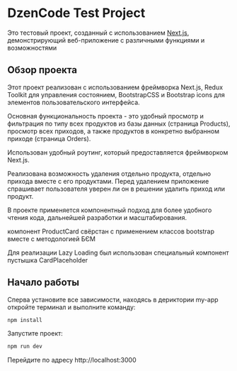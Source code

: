 # DzenCode Test Project

Это тестовый проект, созданный с использованием [Next.js](https://nextjs.org), демонстрирующий веб-приложение с различными функциями и возможностями

## Обзор проекта

Этот проект реализован с использованием фреймворка Next.js, Redux Toolkit для управления состоянием, BootstrapCSS и Bootstrap icons для элементов пользовательского интерфейса.

Основная функциональность проекта - это удобный просмотр и фильтрация по типу всех продуктов из базы данных (страница Products), просмотр всех приходов, а также продуктов в конкретно выбранном приходе (страница Orders).

Использован удобный роутинг, который предоставляется фреймворком Next.js.

Реализована возможность удаления отдельно продукта, отдельно прихода вместе с его продуктами. Перед удалением приложение спрашивает пользователя уверен ли он в решении удалить приход или продукт.

В проекте применяется компонентный подход для более удобного чтения кода, дальнейшей разработки и масштабирования.

компонент ProductCard свёрстан с применением классов bootstrap вместе с методологией БЄМ

Для реализации Lazy Loading был использован специальный компонент пустышка CardPlaceholder

## Начало работы

Сперва установите все зависимости, находясь в дериктории my-app откройте терминал и выполните команду:

```bash
npm install
```

Запустите проект:

```bash
npm run dev
```

Перейдите по адресу http://localhost:3000
